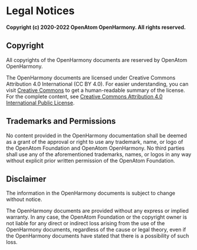 # Legal Notices

**Copyright (c) 2020-2022 OpenAtom OpenHarmony. All rights reserved.** 

## Copyright

All copyrights of the OpenHarmony documents are reserved by OpenAtom OpenHarmony.

The OpenHarmony documents are licensed under Creative Commons Attribution 4.0 International (CC BY 4.0). For easier understanding, you can visit [Creative Commons](https://creativecommons.org/licenses/by/4.0/) to get a human-readable summary of the license. For the complete content, see [Creative Commons Attribution 4.0 International Public License](https://creativecommons.org/licenses/by/4.0/legalcode). 

## Trademarks and Permissions

No content provided in the OpenHarmony documentation shall be deemed as a grant of the approval or right to use any trademark, name, or logo of the OpenAtom Foundation and OpenAtom OpenHarmony. No third parties shall use any of the aforementioned trademarks, names, or logos in any way without explicit prior written permission of the OpenAtom Foundation. 

## Disclaimer

The information in the OpenHarmony documents is subject to change without notice.

The OpenHarmony documents are provided without any express or implied warranty. In any case, the OpenAtom Foundation or the copyright owner is not liable for any direct or indirect loss arising from the use of the OpenHarmony documents, regardless of the cause or legal theory, even if the OpenHarmony documents have stated that there is a possibility of such loss.

<!--no_check-->